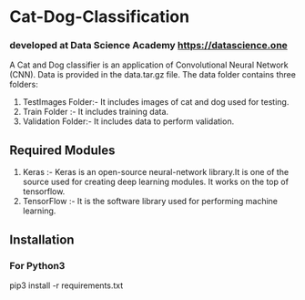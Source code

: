 # Cat-Dog-Classification
### developed at Data Science Academy https://datascience.one
A Cat and Dog classifier is an application of Convolutional Neural Network (CNN). Data is provided in the data.tar.gz file. The data folder contains three folders:
1) TestImages Folder:- It includes images of cat and dog used for testing.
2) Train Folder :- It includes training data.
3) Validation Folder:- It includes data to perform validation.


 ## Required Modules
 1) Keras :- Keras is an open-source neural-network library.It is one of the source used for creating deep learning modules. It works on the top of tensorflow.
 2) TensorFlow :- It is the software library used for performing machine learning.
 
 ## Installation
 ### For Python3
 pip3 install -r requirements.txt
 
 
 
 
 


